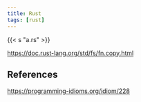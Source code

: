```yaml
---
title: Rust
tags: [rust]
---
```


{{< s "a.rs" >}}

<https://doc.rust-lang.org/std/fs/fn.copy.html>

## References

<https://programming-idioms.org/idiom/228>
